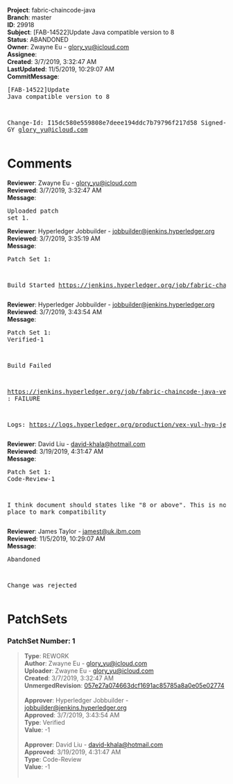 <strong>Project</strong>: fabric-chaincode-java<br><strong>Branch</strong>: master<br><strong>ID</strong>: 29918<br><strong>Subject</strong>: [FAB-14522]Update Java compatible version to 8<br><strong>Status</strong>: ABANDONED<br><strong>Owner</strong>: Zwayne Eu - glory_yu@icloud.com<br><strong>Assignee</strong>:<br><strong>Created</strong>: 3/7/2019, 3:32:47 AM<br><strong>LastUpdated</strong>: 11/5/2019, 10:29:07 AM<br><strong>CommitMessage</strong>:<br><pre>[FAB-14522]Update Java compatible version to 8

Change-Id: I15dc580e559808e7deee194ddc7b79796f217d58
Signed-off-by: GY <glory_yu@icloud.com>
</pre><h1>Comments</h1><strong>Reviewer</strong>: Zwayne Eu - glory_yu@icloud.com<br><strong>Reviewed</strong>: 3/7/2019, 3:32:47 AM<br><strong>Message</strong>: <pre>Uploaded patch set 1.</pre><strong>Reviewer</strong>: Hyperledger Jobbuilder - jobbuilder@jenkins.hyperledger.org<br><strong>Reviewed</strong>: 3/7/2019, 3:35:19 AM<br><strong>Message</strong>: <pre>Patch Set 1:

Build Started https://jenkins.hyperledger.org/job/fabric-chaincode-java-verify-x86_64/60/</pre><strong>Reviewer</strong>: Hyperledger Jobbuilder - jobbuilder@jenkins.hyperledger.org<br><strong>Reviewed</strong>: 3/7/2019, 3:43:54 AM<br><strong>Message</strong>: <pre>Patch Set 1: Verified-1

Build Failed 

https://jenkins.hyperledger.org/job/fabric-chaincode-java-verify-x86_64/60/ : FAILURE

Logs: https://logs.hyperledger.org/production/vex-yul-hyp-jenkins-3/fabric-chaincode-java-verify-x86_64/60</pre><strong>Reviewer</strong>: David Liu - david-khala@hotmail.com<br><strong>Reviewed</strong>: 3/19/2019, 4:31:47 AM<br><strong>Message</strong>: <pre>Patch Set 1: Code-Review-1

I think document should states like "8 or above". This is not a good place to mark compatibility</pre><strong>Reviewer</strong>: James Taylor - jamest@uk.ibm.com<br><strong>Reviewed</strong>: 11/5/2019, 10:29:07 AM<br><strong>Message</strong>: <pre>Abandoned

Change was rejected</pre><h1>PatchSets</h1><h3>PatchSet Number: 1</h3><blockquote><strong>Type</strong>: REWORK<br><strong>Author</strong>: Zwayne Eu - glory_yu@icloud.com<br><strong>Uploader</strong>: Zwayne Eu - glory_yu@icloud.com<br><strong>Created</strong>: 3/7/2019, 3:32:47 AM<br><strong>UnmergedRevision</strong>: [057e27a074663dcf1691ac85785a8a0e05e02774](https://github.com/hyperledger-gerrit-archive/fabric-chaincode-java/commit/057e27a074663dcf1691ac85785a8a0e05e02774)<br><br><strong>Approver</strong>: Hyperledger Jobbuilder - jobbuilder@jenkins.hyperledger.org<br><strong>Approved</strong>: 3/7/2019, 3:43:54 AM<br><strong>Type</strong>: Verified<br><strong>Value</strong>: -1<br><br><strong>Approver</strong>: David Liu - david-khala@hotmail.com<br><strong>Approved</strong>: 3/19/2019, 4:31:47 AM<br><strong>Type</strong>: Code-Review<br><strong>Value</strong>: -1<br><br></blockquote>